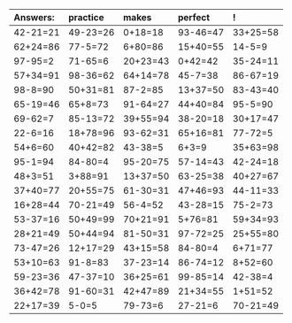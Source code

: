 | Answers: | practice | makes | perfect | ! |
| :--- | :--- | :--- | :--- | :--- |
| 42-21=21 | 49-23=26 | 0+18=18 | 93-46=47 | 33+25=58 | 
| 62+24=86 | 77-5=72 | 6+80=86 | 15+40=55 | 14-5=9 | 
| 97-95=2 | 71-65=6 | 20+23=43 | 0+42=42 | 35-24=11 | 
| 57+34=91 | 98-36=62 | 64+14=78 | 45-7=38 | 86-67=19 | 
| 98-8=90 | 50+31=81 | 87-2=85 | 13+37=50 | 83-43=40 | 
| 65-19=46 | 65+8=73 | 91-64=27 | 44+40=84 | 95-5=90 | 
| 69-62=7 | 85-13=72 | 39+55=94 | 38-20=18 | 30+17=47 | 
| 22-6=16 | 18+78=96 | 93-62=31 | 65+16=81 | 77-72=5 | 
| 54+6=60 | 40+42=82 | 43-38=5 | 6+3=9 | 35+63=98 | 
| 95-1=94 | 84-80=4 | 95-20=75 | 57-14=43 | 42-24=18 | 
| 48+3=51 | 3+88=91 | 13+37=50 | 63-25=38 | 40+27=67 | 
| 37+40=77 | 20+55=75 | 61-30=31 | 47+46=93 | 44-11=33 | 
| 16+28=44 | 70-21=49 | 56-4=52 | 43-28=15 | 75-2=73 | 
| 53-37=16 | 50+49=99 | 70+21=91 | 5+76=81 | 59+34=93 | 
| 28+21=49 | 50+44=94 | 81-50=31 | 97-72=25 | 25+55=80 | 
| 73-47=26 | 12+17=29 | 43+15=58 | 84-80=4 | 6+71=77 | 
| 53+10=63 | 91-8=83 | 37-23=14 | 86-74=12 | 8+52=60 | 
| 59-23=36 | 47-37=10 | 36+25=61 | 99-85=14 | 42-38=4 | 
| 36+42=78 | 91-60=31 | 42+47=89 | 21+34=55 | 1+51=52 | 
| 22+17=39 | 5-0=5 | 79-73=6 | 27-21=6 | 70-21=49 | 
